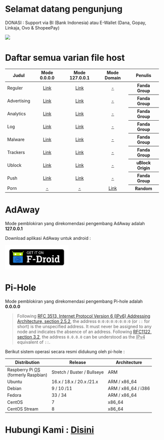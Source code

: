 # Selamat datang pengunjung

DONASI : Support via BI (Bank Indonesia) atau E-Wallet (Dana, Gopay, Linkaja, Ovo & ShopeePay)

<img src="https://user-images.githubusercontent.com/94752371/166851078-7768997c-42dd-4cdf-b094-8fb590107a47.png" height="500" style="max-width: 100%;">

# Daftar semua varian file host
<table>
<thead>
<tr>
<th align="center">Judul</th>
<th align="center">Mode 0.0.0.0</th>
<th align="center">Mode 127.0.0.1</th>
<th align="center">Mode Domain</th>
<th align="center">Penulis</th>
</tr>
</thead>
<tbody>
<tr>
<td>Reguler</td>
<td align="center"><a href="https://raw.githubusercontent.com/fandagroupofficial/hosts/main/pihole/reguler" rel="nofollow">Link</a></td>
<td align="center"><a href="https://raw.githubusercontent.com/fandagroupofficial/hosts/main/adaway/reguler" rel="nofollow">Link</a></td>
<td align="center"><a href="/index" rel="nofollow">-</a></td>
<th align="center">Fanda Group</th>
</tr>
<tr>
<td>Advertising</td>
<td align="center"><a href="https://raw.githubusercontent.com/fandagroupofficial/hosts/main/pihole/ads" rel="nofollow">Link</a></td>
<td align="center"><a href="https://raw.githubusercontent.com/fandagroupofficial/hosts/main/adaway/ads" rel="nofollow">Link</a></td>
<td align="center"><a href="/index" rel="nofollow">-</a></td>
<th align="center">Fanda Group</th>
</tr>
<tr>
<td>Analytics</td>
<td align="center"><a href="https://raw.githubusercontent.com/fandagroupofficial/hosts/main/pihole/analytics" rel="nofollow">Link</a></td>
<td align="center"><a href="https://raw.githubusercontent.com/fandagroupofficial/hosts/main/adaway/analytics" rel="nofollow">Link</a></td>
<td align="center"><a href="/index" rel="nofollow">-</a></td>
<th align="center">Fanda Group</th>
</tr>
<tr>
<td>Log</td>
<td align="center"><a href="https://raw.githubusercontent.com/fandagroupofficial/hosts/main/pihole/log" rel="nofollow">Link</a></td>
<td align="center"><a href="https://raw.githubusercontent.com/fandagroupofficial/hosts/main/adaway/log" rel="nofollow">Link</a></td>
<td align="center"><a href="/index" rel="nofollow">-</a></td>
<th align="center">Fanda Group</th>
</tr>
<tr>
<td>Malware</td>
<td align="center"><a href="https://raw.githubusercontent.com/fandagroupofficial/hosts/main/pihole/malware" rel="nofollow">Link</a></td>
<td align="center"><a href="https://raw.githubusercontent.com/fandagroupofficial/hosts/main/adaway/malware" rel="nofollow">Link</a></td>
<td align="center"><a href="/index" rel="nofollow">-</a></td>
<th align="center">Fanda Group</th>
</tr>
<tr>
<td>Trackers</td>
<td align="center"><a href="https://raw.githubusercontent.com/fandagroupofficial/hosts/main/pihole/trackers" rel="nofollow">Link</a></td>
<td align="center"><a href="https://raw.githubusercontent.com/fandagroupofficial/hosts/main/adaway/trackers" rel="nofollow">Link</a></td>
<td align="center"><a href="/index" rel="nofollow">-</a></td>
<th align="center">Fanda Group</th>
</tr>
<tr>
<td>Ublock</td>
<td align="center"><a href="https://raw.githubusercontent.com/fandagroupofficial/hosts/main/pihole/ublock" rel="nofollow">Link</a></td>
<td align="center"><a href="https://raw.githubusercontent.com/fandagroupofficial/hosts/main/adaway/ublock" rel="nofollow">Link</a></td>
<td align="center"><a href="/index" rel="nofollow">-</a></td>
<th align="center">uBlock Origin</th>
</tr>
<tr>
<td>Push</td>
<td align="center"><a href="https://raw.githubusercontent.com/fandagroupofficial/hosts/main/pihole/push" rel="nofollow">Link</a></td>
<td align="center"><a href="https://raw.githubusercontent.com/fandagroupofficial/hosts/main/adaway/push" rel="nofollow">Link</a></td>
<td align="center"><a href="/index" rel="nofollow">-</a></td>
<th align="center">Fanda Group</th>
</tr>
<tr>
<td>Porn</td>
<td align="center"><a href="/index" rel="nofollow">-</a></td>
<td align="center"><a href="/index" rel="nofollow">-</a></td>
<td align="center"><a href="https://raw.githubusercontent.com/fandagroupofficial/hosts/main/domain/porn" rel="nofollow">Link</a></td>
<th align="center">Random</th>
</tr>
</tbody>
</table>

# AdAway
Mode pemblokiran yang direkomendasi pengembang AdAway adalah <b>127.0.0.1</b>

Download aplikasi AdAway untuk android : 
<p dir="auto"><a href="https://app.adaway.org/adaway.apk" rel="nofollow"><img src="https://raw.githubusercontent.com/AdAway/AdAway/master/Resources/get-it-on-fdroid.png" alt="Get it on official AdAway website" height="80" style="max-width: 100%;"></a>

# Pi-Hole

  Mode pemblokiran yang direkomendasi pengembang Pi-hole adalah <b>0.0.0.0</b>
<p><blockquote>Following <a href="https://tools.ietf.org/html/rfc3513#section-2.5.2">RFC 3513, Internet Protocol Version 6 (<abbr title="Internet Protocol version 6 (addresses like 2001:db8::ff00:42:8329)">IPv6</abbr>) Addressing Architecture, section 2.5.2</a>, the address <code>0:0:0:0:0:0:0:0</code> (or <code>::</code> for short) is the unspecified address. It must never be assigned to any node and indicates the absence of an address. Following <a href="https://tools.ietf.org/html/rfc1122#section-3.2">RFC1122, section 3.2</a>, the address <code>0.0.0.0</code> can be understood as the <abbr title="Internet Protocol version 4 (addresses like 192.168.0.1)">IPv4</abbr> equivalent of <code>::</code>.</blockquote></p>
  
Berikut sistem operasi secara resmi didukung oleh pi-hole :

<table>
<thead>
<tr>
<th>Distribution</th>
<th>Release</th>
<th>Architecture</th>
</tr>
</thead>
<tbody>
<tr>
<td>Raspberry Pi <abbr title="Operating system">OS</abbr> <br>(formerly Raspbian)</td>
<td>Stretch / Buster / Bullseye</td>
<td>ARM</td>
</tr>
<tr>
<td>Ubuntu</td>
<td>16.x / 18.x / 20.x /21.x</td>
<td>ARM / x86_64</td>
</tr>
<tr>
<td>Debian</td>
<td>9 / 10 /11</td>
<td>ARM / x86_64 / i386</td>
</tr>
<tr>
<td>Fedora</td>
<td>33 / 34</td>
<td>ARM / x86_64</td>
</tr>
<tr>
<td>CentOS</td>
<td>7</td>
<td>x86_64</td>
</tr>
<tr>
<td>CentOS Stream</td>
<td>8</td>
<td>x86_64</td>
</tr>
</tbody>
</table>
  
# Hubungi Kami : <a href="https://linktr.ee/fandagroup" target="_blank" class="text-bold">Disini</a>
